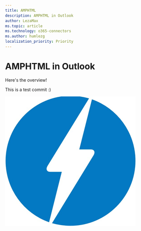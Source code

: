```yaml
---
title: AMPHTML
description: AMPHTML in Outlook
author: LezaMax
ms.topic: article
ms.technology: o365-connectors
ms.author: humlezg
localization_priority: Priority
---
```


# AMPHTML in Outlook

Here's the overview!

This is a test commit :)

![This is a logo](images/logo.png)
